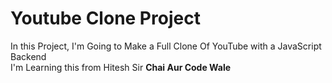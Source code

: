# Youtube Clone Project

In this Project, I'm Going to Make a Full Clone Of YouTube with a JavaScript Backend </br>
I'm Learning this from Hitesh Sir <b>Chai Aur Code Wale</b>
